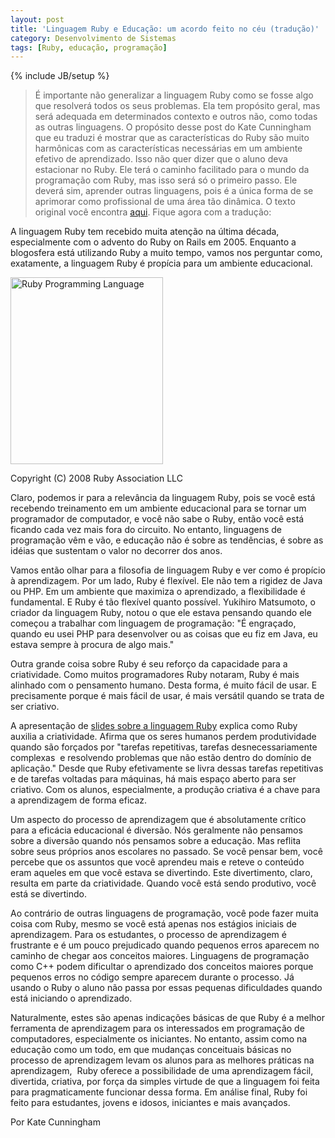 ```yaml
---
layout: post
title: 'Linguagem Ruby e Educação: um acordo feito no céu (tradução)'
category: Desenvolvimento de Sistemas
tags: [Ruby, educação, programação]
---
```


{% include JB/setup %}


<blockquote>É importante não generalizar a linguagem Ruby como se fosse algo que resolverá todos os seus problemas. Ela tem propósito geral, mas será adequada em determinados contexto e outros não, como todas as outras linguagens. O propósito desse post do Kate Cunningham que eu traduzi é mostrar que as características do Ruby são muito harmônicas com as características necessárias em um ambiente efetivo de aprendizado. Isso não quer dizer que o aluno deva estacionar no Ruby. Ele terá o caminho facilitado para o mundo da programação com Ruby, mas isso será só o primeiro passo. Ele deverá sim, aprender outras linguagens, pois é a única forma de se aprimorar como profissional de uma área tão dinâmica. O texto original você encontra <a href="http://rubylearning.com/blog/2010/08/11/ruby-programming-and-education-a-match-made-in-heaven/">aqui</a>. Fique agora com a tradução:</blockquote>

A linguagem Ruby tem recebido muita atenção na última década, especialmente com o advento do Ruby on Rails em 2005. Enquanto a blogosfera está utilizando Ruby a muito tempo, vamos nos perguntar como, exatamente, a linguagem Ruby é propícia para um ambiente educacional.

<a href="http://valeriofarias.com/wp-content/uploads/2010/08/ruby-logo-r.png"><img class="size-full wp-image-369" title="ruby-logo-r" src="http://valeriofarias.com/wp-content/uploads/2010/08/ruby-logo-r.png" alt="Ruby Programming Language" width="244" height="299" /></a>

Copyright (C) 2008 Ruby Association LLC

Claro, podemos ir para a relevância da linguagem Ruby, pois se você está recebendo treinamento em um ambiente educacional para se tornar um programador de computador, e você não sabe o Ruby, então você está ficando cada vez mais fora do circuito. No entanto, linguagens de programação vêm e vão, e educação não é sobre as tendências, é sobre as idéias que sustentam o valor no decorrer dos anos.

Vamos então olhar para a filosofia de linguagem Ruby e ver como é propício à aprendizagem. Por um lado, Ruby é flexível. Ele não tem a rigidez de Java ou PHP. Em um ambiente que maximiza o aprendizado, a flexibilidade é fundamental. E Ruby é tão flexível quanto possível. Yukihiro Matsumoto, o  criador da linguagem Ruby, notou o que ele estava pensando quando ele começou a trabalhar com linguagem de programação: "É engraçado, quando eu usei PHP para desenvolver ou as coisas que eu fiz em Java, eu estava sempre à procura de algo mais."

Outra grande coisa sobre Ruby é seu reforço da capacidade para a criatividade. Como muitos programadores Ruby notaram, Ruby é mais alinhado com o pensamento humano. Desta forma, é muito fácil de usar. E precisamente porque é mais fácil de usar, é mais versátil quando se trata de ser criativo.

A apresentação de <a href="http://www.slideshare.net/vishnu/the-ruby-programming-language-or-why-are-you-wasting-brain-power">slides sobre a linguagem Ruby</a> explica como Ruby auxilia a criatividade. Afirma que os seres humanos perdem produtividade quando são forçados por "tarefas repetitivas, tarefas desnecessariamente complexas  e resolvendo problemas que não estão dentro do domínio de aplicação." Desde que Ruby efetivamente se livra dessas tarefas repetitivas e de tarefas voltadas para máquinas, há mais espaço aberto para ser criativo. Com os alunos, especialmente, a produção criativa é a chave para a aprendizagem de forma eficaz.

Um aspecto do processo de aprendizagem que é absolutamente crítico para a eficácia educacional é diversão. Nós geralmente não pensamos sobre a diversão quando nós pensamos sobre a educação. Mas reflita sobre seus próprios anos escolares no passado. Se você pensar bem, você percebe que os assuntos que você aprendeu mais e reteve o conteúdo eram aqueles em que você estava se divertindo. Este divertimento, claro, resulta em parte da criatividade. Quando você está sendo produtivo, você está se divertindo.

Ao contrário de outras linguagens de programação, você pode fazer muita coisa com Ruby, mesmo se você está apenas nos estágios iniciais de aprendizagem. Para os estudantes, o processo de aprendizagem é frustrante e é um pouco prejudicado quando pequenos erros aparecem no caminho de chegar aos conceitos maiores. Linguagens de programação como C++ podem dificultar o aprendizado dos conceitos maiores porque pequenos erros no código sempre aparecem durante o processo. Já usando o Ruby o aluno não passa por essas pequenas dificuldades quando está iniciando o aprendizado.

Naturalmente, estes são apenas indicações básicas de que Ruby é a melhor ferramenta de aprendizagem para os interessados em programação de computadores, especialmente os iniciantes. No entanto, assim como na educação como um todo, em que mudanças conceituais básicas no processo de aprendizagem levam os alunos para as melhores práticas na aprendizagem,  Ruby oferece a possibilidade de uma aprendizagem fácil, divertida, criativa, por força da simples virtude de que a linguagem foi feita para pragmaticamente funcionar dessa forma. Em análise final, Ruby foi feito para estudantes, jovens e idosos, iniciantes e mais avançados.

Por Kate Cunningham
